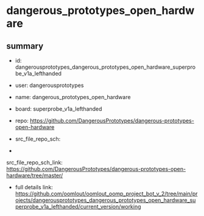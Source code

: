 # dangerous_prototypes_open_hardware
 
## summary 
* id: dangerousprototypes_dangerous_prototypes_open_hardware_superprobe_v1a_lefthanded
* user: dangerousprototypes
* name: dangerous_prototypes_open_hardware
* board: superprobe_v1a_lefthanded
* repo: https://github.com/DangerousPrototypes/dangerous-prototypes-open-hardware



* src_file_repo_sch: 
*
 src_file_repo_sch_link: https://github.com/DangerousPrototypes/dangerous-prototypes-open-hardware/tree/master/
* full details link: https://github.com/oomlout/oomlout_oomp_project_bot_v_2/tree/main/projects/dangerousprototypes_dangerous_prototypes_open_hardware_superprobe_v1a_lefthanded/current_version/working  






